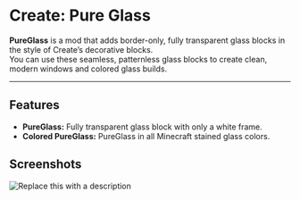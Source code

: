 # Create: Pure Glass

**PureGlass** is a mod that adds border-only, fully transparent glass blocks in the style of Create’s decorative blocks.  
You can use these seamless, patternless glass blocks to create clean, modern windows and colored glass builds.

---

## Features

- **PureGlass:** Fully transparent glass block with only a white frame.
- **Colored PureGlass:** PureGlass in all Minecraft stained glass colors.

## Screenshots
![Replace this with a description](https://cdn.modrinth.com/data/cached_images/16455d72d39354d71271973701b4421b8f026304.png)
